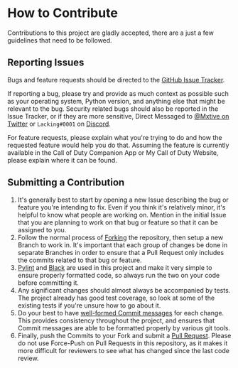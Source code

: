 # How to Contribute

Contributions to this project are gladly accepted, there are a just a few guidelines that need to be followed.

## Reporting Issues

Bugs and feature requests should be directed to the [GitHub Issue Tracker](https://github.com/EthanC/CallofDuty.py/issues).

If reporting a bug, please try and provide as much context as possible such as your operating system, Python version, and anything else that might be relevant to the bug. Security related bugs should also be reported in the Issue Tracker, or if they are more sensitive, Direct Messaged to [@Mxtive on Twitter](https://twitter.com/Mxtive) or `Lacking#0001` on [Discord](https://discord.gg/CallofDuty).

For feature requests, please explain what you're trying to do and how the requested feature would help you do that. Assuming the feature is currently available in the Call of Duty Companion App or My Call of Duty Website, please explain where it can be found.

## Submitting a Contribution

1. It's generally best to start by opening a new Issue describing the bug or feature you're intending to fix. Even if you think it's relatively minor, it's helpful to know what people are working on. Mention in the initial Issue that you are planning to work on that bug or feature so that it can be assigned to you.
2. Follow the normal process of [Forking](https://help.github.com/articles/fork-a-repo) the repository, then setup a new Branch to work in. It's important that each group of changes be done in separate Branches in order to ensure that a Pull Request only includes the commits related to that bug or feature.
3. [Pylint](https://github.com/PyCQA/pylint) and [Black](https://github.com/psf/black) are used in this project and make it very simple to ensure properly formatted code, so always run the two on your code before committing it.
4. Any significant changes should almost always be accompanied by tests. The project already has good test coverage, so look at some of the existing tests if you're unsure how to go about it.
5. Do your best to have [well-formed Commit messages](http://tbaggery.com/2008/04/19/a-note-about-git-commit-messages.html) for each change. This provides consistency throughout the project, and ensures that Commit messages are able to be formatted properly by various git tools.
6. Finally, push the Commits to your Fork and submit a [Pull Request](https://help.github.com/articles/creating-a-pull-request). Please do not use Force-Push on Pull Requests in this repository, as it makes it more difficult for reviewers to see what has changed since the last code review.
